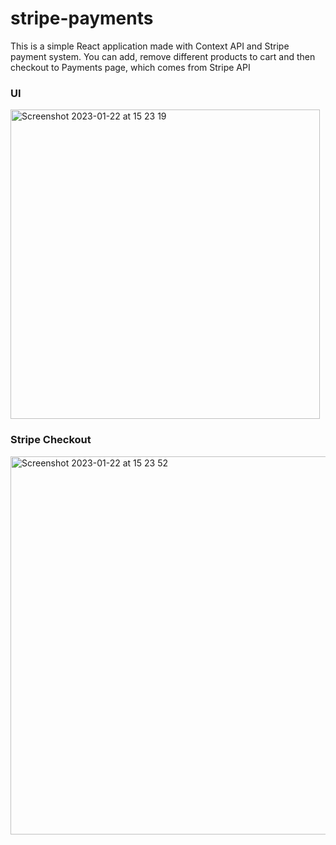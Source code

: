 # stripe-payments

This is a simple React application made with Context API and Stripe payment system. You can add, remove different products to cart and then
checkout to Payments page, which comes from Stripe API

### UI
<img width="495" alt="Screenshot 2023-01-22 at 15 23 19" src="https://user-images.githubusercontent.com/53371076/213918357-952d4d14-6b20-43d5-8140-542675f75835.png">

### Stripe Checkout
<img width="605" alt="Screenshot 2023-01-22 at 15 23 52" src="https://user-images.githubusercontent.com/53371076/213918360-2472cd7c-2e19-4a3b-b9db-973599f3a12c.png">
